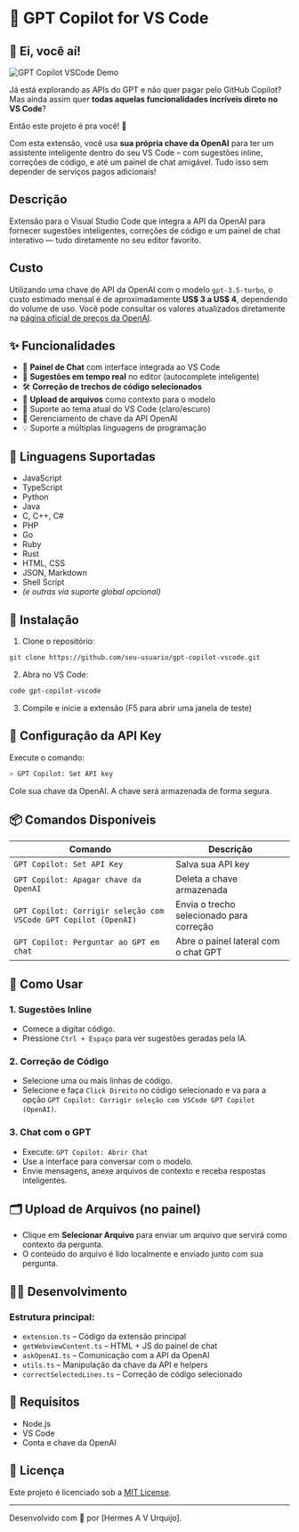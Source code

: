 # 🧠 GPT Copilot for VS Code


## 👋 Ei, você aí!

![GPT Copilot VSCode Demo](https://media.giphy.com/media/VbnUQpnihPSIgIXuZv/giphy.gif)

Já está explorando as APIs do GPT e não quer pagar pelo GitHub Copilot?
Mas ainda assim quer **todas aquelas funcionalidades incríveis direto no VS Code**?

Então este projeto é pra você! 🎯

Com esta extensão, você usa **sua própria chave da OpenAI** para ter um assistente inteligente dentro do seu VS Code – com sugestões inline, correções de código, e até um painel de chat amigável. Tudo isso sem depender de serviços pagos adicionais!


## Descrição 

Extensão para o Visual Studio Code que integra a API da OpenAI para fornecer sugestões inteligentes, correções de código e um painel de chat interativo — tudo diretamente no seu editor favorito. 


## Custo

Utilizando uma chave de API da OpenAI com o modelo `gpt-3.5-turbo`, o custo estimado mensal é de aproximadamente **US\$ 3 a US\$ 4**, dependendo do volume de uso.
Você pode consultar os valores atualizados diretamente na [página oficial de preços da OpenAI](https://openai.com/pricing).


## ✨ Funcionalidades

- 💬 **Painel de Chat** com interface integrada ao VS Code
- 🤖 **Sugestões em tempo real** no editor (autocomplete inteligente)
- 🛠️ **Correção de trechos de código selecionados**
- 📂 **Upload de arquivos** como contexto para o modelo
- 🌙 Suporte ao tema atual do VS Code (claro/escuro)
- 🔐 Gerenciamento de chave da API OpenAI
- 💡 Suporte a múltiplas linguagens de programação

## 🧪 Linguagens Suportadas

- JavaScript
- TypeScript
- Python
- Java
- C, C++, C#
- PHP
- Go
- Ruby
- Rust
- HTML, CSS
- JSON, Markdown
- Shell Script
- _(e outras via suporte global opcional)_

## 🚀 Instalação

1. Clone o repositório:
```bash
git clone https://github.com/seu-usuario/gpt-copilot-vscode.git
```

2. Abra no VS Code:

```bash
code gpt-copilot-vscode
```

3. Compile e inicie a extensão (F5 para abrir uma janela de teste)

## 🔐 Configuração da API Key

Execute o comando:

```bash
> GPT Copilot: Set API key
```

Cole sua chave da OpenAI. A chave será armazenada de forma segura.

## 📦 Comandos Disponíveis

| Comando                                                         | Descrição                                |
| --------------------------------------------------------------- | ---------------------------------------- |
| `GPT Copilot: Set API Key`                                      | Salva sua API key                        |
| `GPT Copilot: Apagar chave da OpenAI`                           | Deleta a chave armazenada                |
| `GPT Copilot: Corrigir seleção com VSCode GPT Copilot (OpenAI)` | Envia o trecho selecionado para correção |
| `GPT Copilot: Perguntar ao GPT em chat`                         | Abre o painel lateral com o chat GPT     |

## 🧠 Como Usar

### 1. Sugestões Inline

* Comece a digitar código.
* Pressione `Ctrl + Espaço` para ver sugestões geradas pela IA.

### 2. Correção de Código

* Selecione uma ou mais linhas de código.
* Selecione e faça `Click Direito` no código selecionado e va para a opção `GPT Copilot: Corrigir seleção com VSCode GPT Copilot (OpenAI)`.

### 3. Chat com o GPT

* Execute: `GPT Copilot: Abrir Chat`
* Use a interface para conversar com o modelo.
* Envie mensagens, anexe arquivos de contexto e receba respostas inteligentes.

## 🗂 Upload de Arquivos (no painel)

* Clique em **Selecionar Arquivo** para enviar um arquivo que servirá como contexto da pergunta.
* O conteúdo do arquivo é lido localmente e enviado junto com sua pergunta.

## 🧑‍💻 Desenvolvimento

### Estrutura principal:

* `extension.ts` – Código da extensão principal
* `getWebviewContent.ts` – HTML + JS do painel de chat
* `askOpenAI.ts` – Comunicação com a API da OpenAI
* `utils.ts` – Manipulação da chave da API e helpers
* `correctSelectedLines.ts` – Correção de código selecionado

## 🧰 Requisitos

* Node.js
* VS Code
* Conta e chave da OpenAI

## 📄 Licença

Este projeto é licenciado sob a [MIT License](LICENSE).

---

Desenvolvido com 💙 por \[Hermes A V Urquijo].

